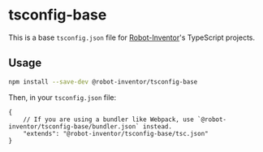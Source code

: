 # tsconfig-base

This is a base `tsconfig.json` file for [Robot-Inventor](https://github.com/Robot-Inventor)'s TypeScript projects.

## Usage

```bash
npm install --save-dev @robot-inventor/tsconfig-base
```

Then, in your `tsconfig.json` file:

```json5
{
    // If you are using a bundler like Webpack, use `@robot-inventor/tsconfig-base/bundler.json` instead.
    "extends": "@robot-inventor/tsconfig-base/tsc.json"
}
```
